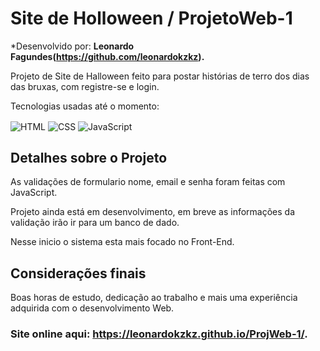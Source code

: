 # Site de Holloween / ProjetoWeb-1

*Desenvolvido por: **Leonardo Fagundes(https://github.com/leonardokzkz).**

Projeto de Site de Halloween feito para postar histórias de terro dos dias das bruxas, com registre-se e login.

Tecnologias usadas até o momento:

<div style="display: inline_block">
    <img align="center" alt="HTML" src="https://img.shields.io/badge/HTML5-E34F26?style=for-the-badge&logo=html5&logoColor=white">
    <img align="center" alt="CSS" src="https://img.shields.io/badge/CSS3-1572B6?style=for-the-badge&logo=css3&logoColor=white">
    <img align="center" alt="JavaScript" src="https://img.shields.io/badge/JavaScript-F7DF1E?style=for-the-badge&logo=javascript&logoColor=black"/>
</div>

## Detalhes sobre o Projeto

As validações de formulario nome, email e senha foram feitas com JavaScript.

Projeto ainda está em desenvolvimento, em breve as informações da validação irão ir para um banco de dado.

Nesse inicio o sistema esta mais focado no Front-End.

## Considerações finais

Boas horas de estudo, dedicação ao trabalho e mais uma experiência adquirida com o desenvolvimento Web.

### Site online aqui: **https://leonardokzkz.github.io/ProjWeb-1/**.

